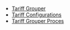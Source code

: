 - [Tariff Grouper](Tariff-Grouper)
- [Tariff Configurations](Tariff-Configurations)
- [Tariff Grouper Proces](Tariff-Grouper-Process)